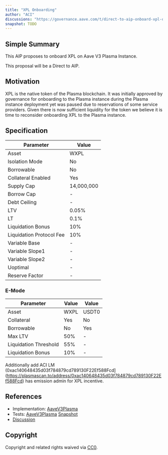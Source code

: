 ```yaml
---
title: "XPL Onboarding"
author: "ACI"
discussions: "https://governance.aave.com/t/direct-to-aip-onboard-xpl-on-aave-v3-plasma-instance/23197"
snapshot: TODO
---
```


## Simple Summary

This AIP proposes to onboard XPL on Aave V3 Plasma Instance.

This proposal will be a Direct to AIP.

## Motivation

XPL is the native token of the Plasma blockchain. It was initially approved by governance for onboarding to the Plasma instance during the Plasma instance deployment yet was paused due to reservations of some service providers. Given there is now sufficient liquidity for the token we believe it is time to reconsider onboarding XPL to the Plasma instance.

## Specification

| **Parameter**            | **Value**  |
| ------------------------ | ---------- |
| Asset                    | WXPL       |
| Isolation Mode           | No         |
| Borrowable               | No         |
| Collateral Enabled       | Yes        |
| Supply Cap               | 14,000,000 |
| Borrow Cap               | -          |
| Debt Ceiling             | -          |
| LTV                      | 0.05%      |
| LT                       | 0.1%       |
| Liquidation Bonus        | 10%        |
| Liquidation Protocol Fee | 10%        |
| Variable Base            | -          |
| Variable Slope1          | -          |
| Variable Slope2          | -          |
| Uoptimal                 | -          |
| Reserve Factor           | -          |

### **E-Mode**

| **Parameter**         | **Value** | **Value** |
| --------------------- | --------- | --------- |
| Asset                 | WXPL      | USDT0     |
| Collateral            | Yes       | No        |
| Borrowable            | No        | Yes       |
| Max LTV               | 50%       | -         |
| Liquidation Threshold | 55%       | -         |
| Liquidation Bonus     | 10%       | -         |

Additionally add ACI LM (0xac140648435d03f784879cd789130F22Ef588Fcd](https://plasmascan.to/address/0xac140648435d03f784879cd789130F22Ef588Fcd) has emission admin for XPL incentive.

## References

- Implementation: [AaveV3Plasma](https://github.com/bgd-labs/aave-proposals-v3/blob/main/src/20251031_AaveV3Plasma_XPLOnboarding/AaveV3Plasma_XPLOnboarding_20251031.sol)
- Tests: [AaveV3Plasma](https://github.com/bgd-labs/aave-proposals-v3/blob/main/src/20251031_AaveV3Plasma_XPLOnboarding/AaveV3Plasma_XPLOnboarding_20251031.t.sol)
  [Snapshot](TODO)
- [Discussion](https://governance.aave.com/t/direct-to-aip-onboard-xpl-on-aave-v3-plasma-instance/23197)

## Copyright

Copyright and related rights waived via [CC0](https://creativecommons.org/publicdomain/zero/1.0/).
